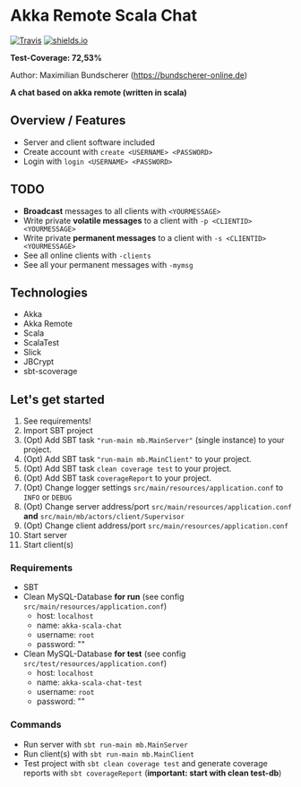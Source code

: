 # Akka Remote Scala Chat

[![Travis](https://img.shields.io/travis/rust-lang/rust.svg)](https://github.com/maxbundscherer/akka-remote-scala-chat)
[![shields.io](http://img.shields.io/badge/license-Apache2-blue.svg)](http://www.apache.org/licenses/LICENSE-2.0.txt)

**Test-Coverage: 72,53%**

Author: Maximilian Bundscherer (https://bundscherer-online.de)

**A chat based on akka remote (written in scala)**

## Overview / Features
- Server and client software included
- Create account with `create <USERNAME> <PASSWORD>`
- Login with `login <USERNAME> <PASSWORD>`

## TODO
- **Broadcast** messages to all clients with `<YOURMESSAGE>`
- Write private **volatile messages** to a client with `-p <CLIENTID> <YOURMESSAGE>`
- Write private **permanent messages** to a client with `-s <CLIENTID> <YOURMESSAGE>`
- See all online clients with `-clients`
- See all your permanent messages with `-mymsg`

## Technologies
- Akka
- Akka Remote
- Scala
- ScalaTest
- Slick
- JBCrypt
- sbt-scoverage

## Let's get started
1. See requirements!
2. Import SBT project
3. (Opt) Add SBT task `"run-main mb.MainServer"` (single instance) to your project.
4. (Opt) Add SBT task `"run-main mb.MainClient"` to your project.
5. (Opt) Add SBT task `clean coverage test` to your project.
6. (Opt) Add SBT task `coverageReport` to your project.
7. (Opt) Change logger settings `src/main/resources/application.conf` to `INFO` or `DEBUG`
8. (Opt) Change server address/port `src/main/resources/application.conf` **and** `src/main/mb/actors/client/Supervisor`
9. (Opt) Change client address/port `src/main/resources/application.conf`
10. Start server
11. Start client(s)

### Requirements
- SBT
- Clean MySQL-Database **for run** (see config `src/main/resources/application.conf`)
    - host: `localhost`
    - name: `akka-scala-chat`
    - username: `root`
    - password: ""
- Clean MySQL-Database **for test** (see config `src/test/resources/application.conf`)
    - host: `localhost`
    - name: `akka-scala-chat-test`
    - username: `root`
    - password: ""
    
### Commands
- Run server with `sbt run-main mb.MainServer`
- Run client(s) with `sbt run-main mb.MainClient`
- Test project with `sbt clean coverage test` and generate coverage reports with `sbt coverageReport` (**important: start with clean test-db**)
